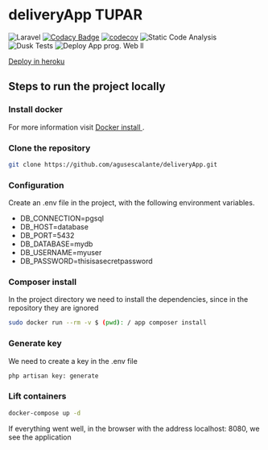 # deliveryApp TUPAR
![Laravel](https://github.com/agusescalante/deliveryApp/workflows/Laravel/badge.svg)
[![Codacy Badge](https://api.codacy.com/project/badge/Grade/c2112681b3784f2d8de49b12fc48e8d4)](https://app.codacy.com/gh/agusescalante/deliveryApp?utm_source=github.com&utm_medium=referral&utm_content=agusescalante/deliveryApp&utm_campaign=Badge_Grade)
[![codecov](https://codecov.io/gh/agusescalante/deliveryApp/branch/master/graph/badge.svg)](https://codecov.io/gh/agusescalante/deliveryApp)
![Static Code Analysis](https://github.com/agusescalante/deliveryApp/workflows/Static%20Code%20Analysis/badge.svg)
![Dusk Tests](https://github.com/agusescalante/deliveryApp/workflows/Dusk%20Tests/badge.svg)
![Deploy](https://github.com/agusescalante/deliveryApp/workflows/Deploy/badge.svg)
App prog. Web ll


[Deploy in heroku](https://deliveryapp-project.herokuapp.com/)

## Steps to run the project locally



### Install docker

For more information visit [Docker install ](https://docs.docker.com/engine/install/).


### Clone the repository

```bash
git clone https://github.com/agusescalante/deliveryApp.git
```

### Configuration
Create an .env file in the project, with the following environment variables.




- DB_CONNECTION=pgsql
- DB_HOST=database
- DB_PORT=5432
- DB_DATABASE=mydb
- DB_USERNAME=myuser
- DB_PASSWORD=thisisasecretpassword


 ### Composer install


In the project directory we need to install the dependencies, since in the repository they are ignored

```bash
sudo docker run --rm -v $ (pwd): / app composer install
```
 ### Generate key
We need to create a key in the .env file

```bash
php artisan key: generate
```
 ### Lift containers
```bash
docker-compose up -d
```
 
If everything went well, in the browser with the address localhost: 8080, we see the application 